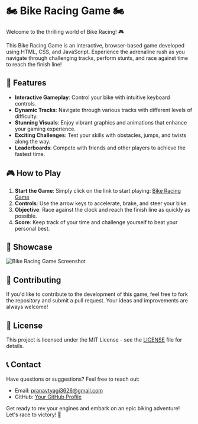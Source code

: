 # 🏍️ Bike Racing Game 🏍️

Welcome to the thrilling world of Bike Racing! 🎮

This Bike Racing Game is an interactive, browser-based game developed using HTML, CSS, and JavaScript. Experience the adrenaline rush as you navigate through challenging tracks, perform stunts, and race against time to reach the finish line!

## 🚀 Features

- **Interactive Gameplay**: Control your bike with intuitive keyboard controls.
- **Dynamic Tracks**: Navigate through various tracks with different levels of difficulty.
- **Stunning Visuals**: Enjoy vibrant graphics and animations that enhance your gaming experience.
- **Exciting Challenges**: Test your skills with obstacles, jumps, and twists along the way.
- **Leaderboards**: Compete with friends and other players to achieve the fastest time.

## 🎮 How to Play

1. **Start the Game**: Simply click on the link to start playing: [Bike Racing Game](https://pranavt3626.github.io/bike-game-pranav/)
2. **Controls**: Use the arrow keys to accelerate, brake, and steer your bike.
3. **Objective**: Race against the clock and reach the finish line as quickly as possible.
4. **Score**: Keep track of your time and challenge yourself to beat your personal best.

## 🌟 Showcase

![Bike Racing Game Screenshot](./assets/screenshot.png)

## 🤝 Contributing

If you'd like to contribute to the development of this game, feel free to fork the repository and submit a pull request. Your ideas and improvements are always welcome!

## 📝 License

This project is licensed under the MIT License - see the [LICENSE](LICENSE) file for details.

## 📞 Contact

Have questions or suggestions? Feel free to reach out:

- Email: pranavtyagi3626@gmail.com
- GitHub: [Your GitHub Profile](https://github.com/PranavT3626)

Get ready to rev your engines and embark on an epic biking adventure! Let's race to victory! 🏁
